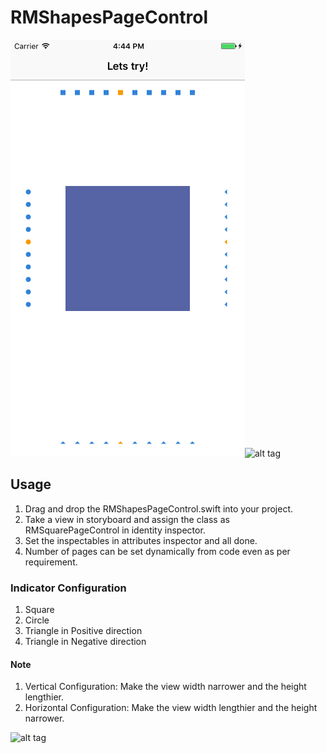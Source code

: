 # RMShapesPageControl

![alt tag](https://github.com/rupammitra/RMShapesPageControl/blob/master/Screenshots/Shapes.png)![alt tag](https://github.com/rupammitra/RMSquarePageControl/blob/master/Screenshots/RMSquarePageControl.gif)

## Usage

1. Drag and drop the RMShapesPageControl.swift into your project.
2. Take a view in storyboard and assign the class as RMSquarePageControl in identity inspector.
3. Set the inspectables in attributes inspector and all done.
4. Number of pages can be set dynamically from code even as per requirement.

### Indicator Configuration
1. Square
2. Circle
3. Triangle in Positive direction
4. Triangle in Negative direction

#### Note

1. Vertical Configuration: Make the view width narrower and the height lengthier.
2. Horizontal Configuration: Make the view width lengthier and the height narrower.

![alt tag](https://github.com/rupammitra/RMSquarePageControl/blob/master/Screenshots/Inspectables.png)
